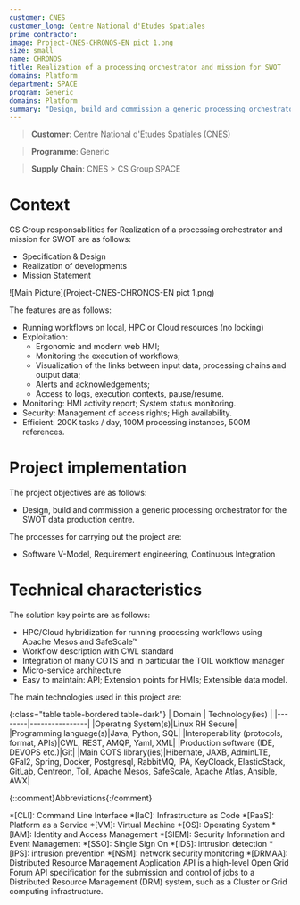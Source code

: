 ```yaml
---
customer: CNES
customer_long: Centre National d'Etudes Spatiales
prime_contractor: 
image: Project-CNES-CHRONOS-EN pict 1.png
size: small
name: CHRONOS
title: Realization of a processing orchestrator and mission for SWOT
domains: Platform
department: SPACE
program: Generic
domains: Platform
summary: "Design, build and commission a generic processing orchestrator for the SWOT data production centre."
---
```


> __Customer__\: Centre National d'Etudes Spatiales (CNES)

> __Programme__\: Generic

> __Supply Chain__\: CNES >  CS Group SPACE


# Context


CS Group responsabilities for Realization of a processing orchestrator and mission for SWOT are as follows:
* Specification & Design
* Realization of developments
* Mission Statement

![Main Picture](Project-CNES-CHRONOS-EN pict 1.png)

The features are as follows:
* Running workflows on local, HPC or Cloud resources (no locking)
* Exploitation: 
	* Ergonomic and modern web HMI;
	* Monitoring the execution of workflows;
	* Visualization of the links between input data, processing chains and output data;
	* Alerts and acknowledgements;
	* Access to logs, execution contexts, pause/resume.
* Monitoring: HMI activity report; System status monitoring.
* Security: Management of access rights; High availability.
* Efficient: 200K tasks / day, 100M processing instances, 500M references.

# Project implementation

The project objectives are as follows:
* Design, build and commission a generic processing orchestrator for the SWOT data production centre.

The processes for carrying out the project are:
* Software V-Model, Requirement engineering, Continuous Integration

# Technical characteristics

The solution key points are as follows:
* HPC/Cloud hybridization for running processing workflows using Apache Mesos and SafeScale™
* Workflow description with CWL standard
* Integration of many COTS and in particular the TOIL workflow manager
* Micro-service architecture
* Easy to maintain: API; Extension points for HMIs; Extensible data model.



The main technologies used in this project are:

{:class="table table-bordered table-dark"}
| Domain | Technology(ies) |
|--------|----------------|
|Operating System(s)|Linux RH Secure|
|Programming language(s)|Java, Python, SQL|
|Interoperability (protocols, format, APIs)|CWL, REST, AMQP, Yaml, XML|
|Production software (IDE, DEVOPS etc.)|Git|
|Main COTS library(ies)|Hibernate, JAXB, AdminLTE, GFal2, Spring, Docker, Postgresql, RabbitMQ, IPA, KeyCloack, ElasticStack, GitLab, Centreon, Toil, Apache Mesos, SafeScale, Apache Atlas, Ansible, AWX|



{::comment}Abbreviations{:/comment}

*[CLI]: Command Line Interface
*[IaC]: Infrastructure as Code
*[PaaS]: Platform as a Service
*[VM]: Virtual Machine
*[OS]: Operating System
*[IAM]: Identity and Access Management
*[SIEM]: Security Information and Event Management
*[SSO]: Single Sign On
*[IDS]: intrusion detection
*[IPS]: intrusion prevention
*[NSM]: network security monitoring
*[DRMAA]: Distributed Resource Management Application API is a high-level Open Grid Forum API specification for the submission and control of jobs to a Distributed Resource Management (DRM) system, such as a Cluster or Grid computing infrastructure.
